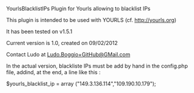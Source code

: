 YourlsBlacklistIPs
Plugin for Yourls allowing to blacklist IPs

This plugin is intended to be used with YOURLS (cf. http://yourls.org)

It has been tested on v1.5.1

Current version is 1.0, created on 09/02/2012

Contact Ludo at Ludo.Boggio+GitHub@GMail.com

In the actual version, blackliste IPs must be add by hand in the config.php file, addind, at the end, a line like this :

$yourls_blacklist_ip = array ("149.3.136.114","109.190.10.179");
